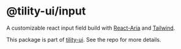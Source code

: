 # @tility-ui/input

A customizable react input field build with [React-Aria](https://github.com/adobe/react-spectrum) and [Tailwind](https://tailwindcss.com).

This package is part of [tility-ui](https://github.com/v1ctr/tility-ui). See the repo for more details.
